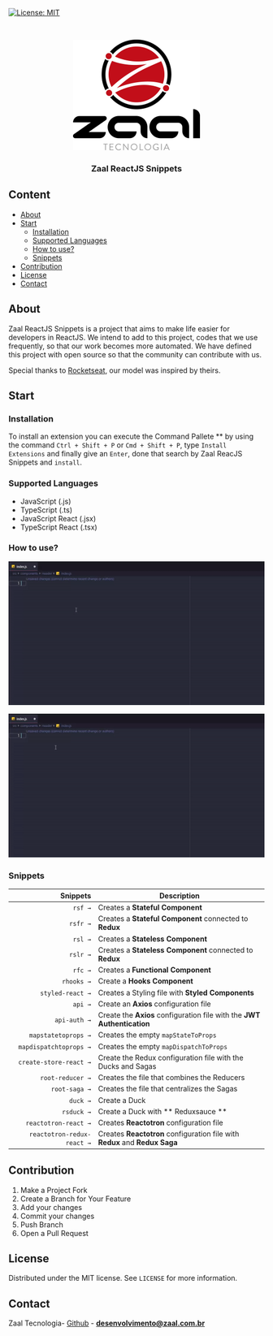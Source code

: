[![License: MIT](https://img.shields.io/badge/License-MIT-yellow.svg)](https://opensource.org/licenses/MIT)

<!-- PROJECT LOGO -->
<br />
<p align="center">
  <a href="https://zaal.com.br">
    <img src="https://raw.githubusercontent.com/zaal-tecnologia/zaal-vscode-reactjs-snippets/develop/images/zaal_logo.png" alt="Logo">
  </a>

  <h3 align="center">Zaal ReactJS Snippets</h3>
</p>

<!-- TABLE OF CONTENTS -->

## Content

- [About](#about)
- [Start](#start)
  - [Installation](#installation)
  - [Supported Languages](#supported-languages)
  - [How to use?](#how-to-use?)
  - [Snippets](#snippets)
- [Contribution](#contribution)
- [License](#license)
- [Contact](#contact)

<!-- ABOUT THE PROJECT -->

## About

Zaal ReactJS Snippets is a project that aims to make life easier for developers in ReactJS. We intend to add to this project, codes that we use frequently, so that our work becomes more automated. We have defined this project with open source so that the community can contribute with us.

Special thanks to <a href="https://github.com/rocketseat" target="_blank">Rocketseat</a>, our model was inspired by theirs.

## Start

### Installation

To install an extension you can execute the Command Pallete \*\* by using the command `Ctrl + Shift + P` or `Cmd + Shift + P`, type `Install Extensions` and finally give an `Enter`, done that search by Zaal ReacJS Snippets and `install`.

### Supported Languages

- JavaScript (.js)
- TypeScript (.ts)
- JavaScript React (.jsx)
- TypeScript React (.tsx)

### How to use?

![Create ReactJS Statefull Component(rsf)](https://raw.githubusercontent.com/zaal-tecnologia/zaal-vscode-reactjs-snippets/develop/images/rsf.gif)

![Create ReactJS Stateless Component(rsl)](https://raw.githubusercontent.com/zaal-tecnologia/zaal-vscode-reactjs-snippets/develop/images/rsl.gif)

### Snippets

|                   Snippets | Description                                                                 |
| -------------------------: | --------------------------------------------------------------------------- |
|                    `rsf →` | Creates a **Stateful Component**                                            |
|                   `rsfr →` | Creates a **Stateful Component** connected to **Redux**                     |
|                    `rsl →` | Creates a **Stateless Component**                                           |
|                   `rslr →` | Creates a **Stateless Component** connected to **Redux**                    |
|                    `rfc →` | Creates a **Functional Component**                                          |
|                 `rhooks →` | Create a **Hooks Component**                                                |
|           `styled-react →` | Creates a Styling file with **Styled Components**                           |
|                    `api →` | Create an **Axios** configuration file                                      |
|               `api-auth →` | Create the **Axios** configuration file with the **JWT Authentication**     |
|        `mapstatetoprops →` | Creates the empty `mapStateToProps`                                         |
|     `mapdispatchtoprops →` | Creates the empty `mapDispatchToProps`                                      |
|     `create-store-react →` | Create the Redux configuration file with the Ducks and Sagas                |
|           `root-reducer →` | Creates the file that combines the Reducers                                 |
|              `root-saga →` | Creates the file that centralizes the Sagas                                 |
|                   `duck →` | Create a Duck                                                               |
|                 `rsduck →` | Create a Duck with ** Reduxsauce **                                         |
|       `reactotron-react →` | Creates **Reactotron** configuration file                                   |
| `reactotron-redux-react →` | Creates **Reactotron** configuration file with **Redux** and **Redux Saga** |

<!-- CONTRIBUTING -->

## Contribution

1. Make a Project Fork
2. Create a Branch for Your Feature
3. Add your changes
4. Commit your changes
5. Push Branch
6. Open a Pull Request

<!-- LICENSE -->

## License

Distributed under the MIT license. See `LICENSE` for more information.

<!-- CONTACT -->

## Contact

Zaal Tecnologia- [Github](https://github.com/zaal-tecnologia) - **desenvolvimento@zaal.com.br**
